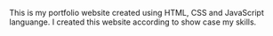 This is my portfolio website created using HTML, CSS and JavaScript languange. I created this website according to show case my skills.

